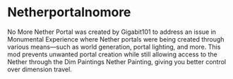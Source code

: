 # Netherportalnomore

No More Nether Portal was created by Gigabit101 to address an issue in Monumental Experience where Nether portals were being created through various means—such as world generation, portal lighting, and more. This mod prevents unwanted portal creation while still allowing access to the Nether through the Dim Paintings Nether Painting, giving you better control over dimension travel.